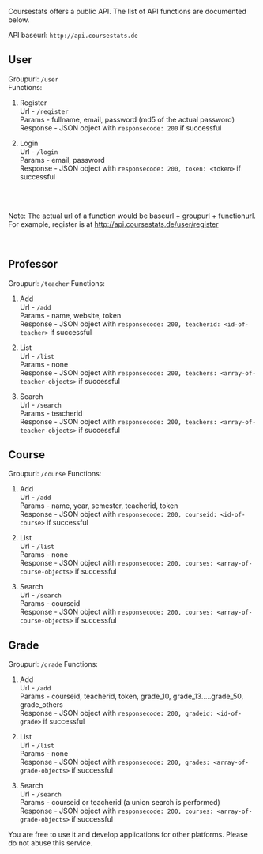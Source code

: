 <br/><br/>

Coursestats offers a public API. The list of API functions are documented below.

API baseurl: ```http://api.coursestats.de```

User
-------
Groupurl: ```/user```<br/>
Functions:

1. Register<br/>
   Url - ```/register```<br/>
   Params - fullname, email, password (md5 of the actual password)<br/>
   Response - JSON object with ```responsecode: 200``` if successful

2. Login<br/>
   Url - ```/login```<br/>
   Params - email, password <br/>
   Response - JSON object with ```responsecode: 200, token: <token>``` if successful

<br/><br/>

Note: The actual url of a function would be baseurl + groupurl + functionurl. For example, register is at http://api.coursestats.de/user/register

<br/>



Professor
-----------
Groupurl: ```/teacher```
Functions:

1. Add<br/>
   Url - ```/add```<br/>
   Params - name, website, token<br/>
   Response - JSON object with ```responsecode: 200, teacherid: <id-of-teacher>``` if successful

2. List<br/>
   Url - ```/list```<br/>
   Params - none<br/>
   Response - JSON object with ```responsecode: 200, teachers: <array-of-teacher-objects>``` if successful

3. Search<br/>
   Url - ```/search```<br/>
   Params - teacherid<br/>
   Response - JSON object with ```responsecode: 200, teachers: <array-of-teacher-objects>``` if successful


Course
-----------
Groupurl: ```/course```
Functions:

1. Add<br/>
   Url - ```/add```<br/>
   Params - name, year, semester, teacherid, token<br/>
   Response - JSON object with ```responsecode: 200, courseid: <id-of-course>``` if successful

2. List<br/>
   Url - ```/list```<br/>
   Params - none<br/>
   Response - JSON object with ```responsecode: 200, courses: <array-of-course-objects>``` if successful

3. Search<br/>
   Url - ```/search```<br/>
   Params - courseid<br/>
   Response - JSON object with ```responsecode: 200, courses: <array-of-course-objects>``` if successful


Grade
-----------
Groupurl: ```/grade```
Functions:

1. Add<br/>
   Url - ```/add```<br/>
   Params - courseid, teacherid, token, grade_10, grade_13.....grade_50, grade_others<br/>
   Response - JSON object with ```responsecode: 200, gradeid: <id-of-grade>``` if successful

2. List<br/>
   Url - ```/list```<br/>
   Params - none<br/>
   Response - JSON object with ```responsecode: 200, grades: <array-of-grade-objects>``` if successful

3. Search<br/>
   Url - ```/search```<br/>
   Params - courseid or teacherid (a union search is performed)<br/>
   Response - JSON object with ```responsecode: 200, courses: <array-of-grade-objects>``` if successful


You are free to use it and develop applications for other platforms. Please do not abuse this service.
